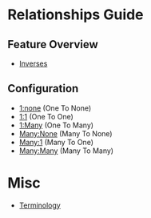# Relationships Guide

## Feature Overview
- [Inverses](./relationships/features/inverses.md)
<!--
- [Resource Relationships]()
- [Collection Relationships]()
- [Polymorphism]()
- [Links vs Identifiers]()
- [Sync vs Async]()
-->

## Configuration
- [1:none](./relationships/configuration/0-one-to-none.md) (One To None)
- [1:1](./relationships/configuration/1-one-to-one.md) (One To One)
- [1:Many](./relationships/configuration/2-one-to-many.md) (One To Many)
- [Many:None](./relationships/configuration/3-many-to-none.md) (Many To None)
- [Many:1](./relationships/configuration/4-many-to-one.md) (Many To One)
- [Many:Many](./relationships/configuration/5-many-to-many.md) (Many To Many)

<!--
## Mutating Relationships
- [Adding/Removing]()
- [Saving]()
- [Saving Multiple Related Records At Once]()
- [Sorting & Filtering]()

## Advanced
- [Understanding "the Graph"]()
- [Pagination]()
- [Directionality]()
- [Compound Foreign Keys]()
- [Joins]()
-->

# Misc

- [Terminology](./relationships/terminology.md)
